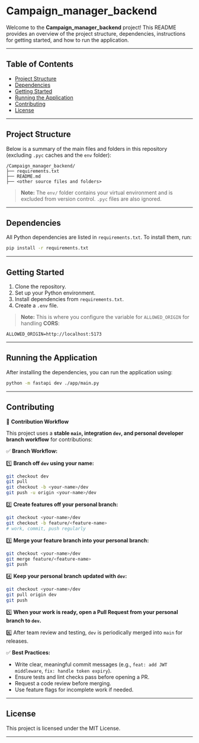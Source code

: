 # Campaign\_manager\_backend

Welcome to the **Campaign\_manager\_backend** project! This README provides an overview of the project structure, dependencies, instructions for getting started, and how to run the application.

---

## Table of Contents

* [Project Structure](#project-structure)
* [Dependencies](#dependencies)
* [Getting Started](#getting-started)
* [Running the Application](#running-the-application)
* [Contributing](#contributing)
* [License](#license)

---

## Project Structure

Below is a summary of the main files and folders in this repository (excluding `.pyc` caches and the `env` folder):

```
/Campaign_manager_backend/
├── requirements.txt
├── README.md
├── <other source files and folders>
```

> **Note:** The `env/` folder contains your virtual environment and is excluded from version control. `.pyc` files are also ignored.

---

## Dependencies

All Python dependencies are listed in `requirements.txt`. To install them, run:

```bash
pip install -r requirements.txt
```

---

## Getting Started

1. Clone the repository.
2. Set up your Python environment.
3. Install dependencies from `requirements.txt`.
4. Create a `.env` file.

> **Note:** This is where you configure the variable for `ALLOWED_ORIGIN` for handling **CORS**:

```
ALLOWED_ORIGIN=http://localhost:5173
```

---

## Running the Application

After installing the dependencies, you can run the application using:

```bash
python -m fastapi dev ./app/main.py
```

---

## Contributing

🚀 **Contribution Workflow**

This project uses a **stable `main`, integration `dev`, and personal developer branch workflow** for contributions:

✅ **Branch Workflow:**

1️⃣ **Branch off `dev` using your name:**

```bash
git checkout dev
git pull
git checkout -b <your-name>/dev
git push -u origin <your-name>/dev
```

2️⃣ **Create features off your personal branch:**

```bash
git checkout <your-name>/dev
git checkout -b feature/<feature-name>
# work, commit, push regularly
```

3️⃣ **Merge your feature branch into your personal branch:**

```bash
git checkout <your-name>/dev
git merge feature/<feature-name>
git push
```

4️⃣ **Keep your personal branch updated with `dev`:**

```bash
git checkout <your-name>/dev
git pull origin dev
git push
```

5️⃣ **When your work is ready, open a Pull Request from your personal branch to `dev`.**

6️⃣ After team review and testing, `dev` is periodically merged into `main` for releases.

✅ **Best Practices:**

* Write clear, meaningful commit messages (e.g., `feat: add JWT middleware`, `fix: handle token expiry`).
* Ensure tests and lint checks pass before opening a PR.
* Request a code review before merging.
* Use feature flags for incomplete work if needed.

---

## License

This project is licensed under the MIT License.

---
